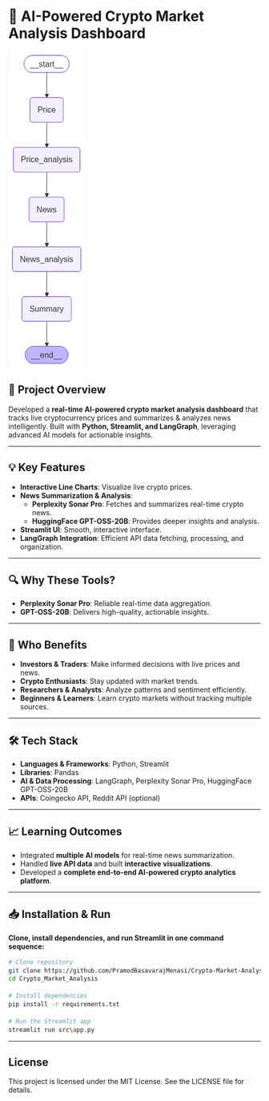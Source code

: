 # 🚀 AI-Powered Crypto Market Analysis Dashboard

![Project Diagram](src/agents/graph.png)

## 🔹 Project Overview
Developed a **real-time AI-powered crypto market analysis dashboard** that tracks live cryptocurrency prices and summarizes & analyzes news intelligently. Built with **Python, Streamlit, and LangGraph**, leveraging advanced AI models for actionable insights.

---

## 💡 Key Features
- **Interactive Line Charts**: Visualize live crypto prices.  
- **News Summarization & Analysis**:
  - **Perplexity Sonar Pro**: Fetches and summarizes real-time crypto news.  
  - **HuggingFace GPT-OSS-20B**: Provides deeper insights and analysis.  
- **Streamlit UI**: Smooth, interactive interface.  
- **LangGraph Integration**: Efficient API data fetching, processing, and organization.
---

## 🔍 Why These Tools?
- **Perplexity Sonar Pro**: Reliable real-time data aggregation.  
- **GPT-OSS-20B**: Delivers high-quality, actionable insights.

---

## 👥 Who Benefits
- **Investors & Traders**: Make informed decisions with live prices and news.  
- **Crypto Enthusiasts**: Stay updated with market trends.  
- **Researchers & Analysts**: Analyze patterns and sentiment efficiently.  
- **Beginners & Learners**: Learn crypto markets without tracking multiple sources.

---

## 🛠 Tech Stack
- **Languages & Frameworks**: Python, Streamlit  
- **Libraries**: Pandas  
- **AI & Data Processing**: LangGraph, Perplexity Sonar Pro, HuggingFace GPT-OSS-20B  
- **APIs**: Coingecko API, Reddit API (optional)

---

## 📈 Learning Outcomes
- Integrated **multiple AI models** for real-time news summarization.  
- Handled **live API data** and built **interactive visualizations**.  
- Developed a **complete end-to-end AI-powered crypto analytics platform**.

---

## 📥 Installation & Run

**Clone, install dependencies, and run Streamlit in one command sequence:**

```bash
# Clone repository
git clone https://github.com/PramodBasavarajMenasi/Crypto-Market-Analysis-.git
cd Crypto_Market_Analysis

# Install dependencies
pip install -r requirements.txt

# Run the Streamlit app
streamlit run src\app.py

```

---
## License
This project is licensed under the MIT License. See the LICENSE file for details.

